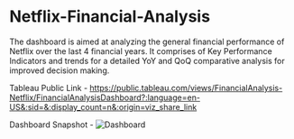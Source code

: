 # Netflix-Financial-Analysis
The dashboard is aimed at analyzing the general financial performance of Netflix over the last 4 financial years.  It comprises of Key Performance Indicators and trends for a detailed YoY and QoQ comparative analysis for improved decision making.

Tableau Public Link - 
https://public.tableau.com/views/FinancialAnalysis-Netflix/FinancialAnalysisDashboard?:language=en-US&:sid=&:display_count=n&:origin=viz_share_link

Dashboard Snapshot - 
![Dashboard](https://github.com/HDihingia/Cricket---Best-Test-XI/assets/131677456/b68fb41f-06be-4a71-8a06-e5afe52b6c7d)




